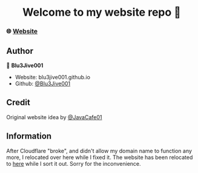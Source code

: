 <h1 align="center">Welcome to my website repo 👋</h1>

### 🌐 [Website](https://bluejive.cf)

## Author

👤 **Blu3Jive001**

* Website: blu3jive001.github.io
* Github: [@Blu3Jive001](https://github.com/Blu3Jive001)

## Credit
Original website idea by [@JavaCafe01](https://github.com/JavaCafe01)

## Information

After Cloudflare "broke", and didn't allow my domain name to function any more, I relocated over here while I fixed it. The website has been relocated to [here](https://blu3jive001.github.io) while I sort it out. Sorry for the inconvenience.
